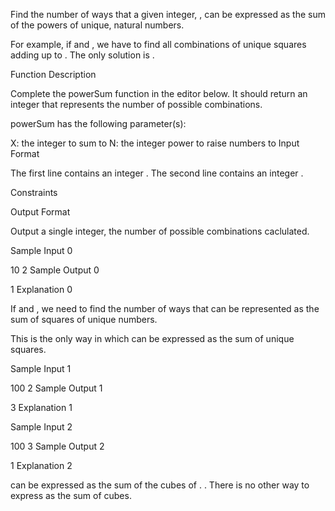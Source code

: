 Find the number of ways that a given integer, , can be expressed as the sum of the  powers of unique, natural numbers.

For example, if  and , we have to find all combinations of unique squares adding up to . The only solution is .

Function Description

Complete the powerSum function in the editor below. It should return an integer that represents the number of possible combinations.

powerSum has the following parameter(s):

X: the integer to sum to
N: the integer power to raise numbers to
Input Format

The first line contains an integer .
The second line contains an integer .

Constraints

Output Format

Output a single integer, the number of possible combinations caclulated.

Sample Input 0

10
2
Sample Output 0

1
Explanation 0

If  and , we need to find the number of ways that  can be represented as the sum of squares of unique numbers.


This is the only way in which  can be expressed as the sum of unique squares.

Sample Input 1

100
2
Sample Output 1

3
Explanation 1


Sample Input 2

100
3
Sample Output 2

1
Explanation 2

 can be expressed as the sum of the cubes of .
. There is no other way to express  as the sum of cubes.